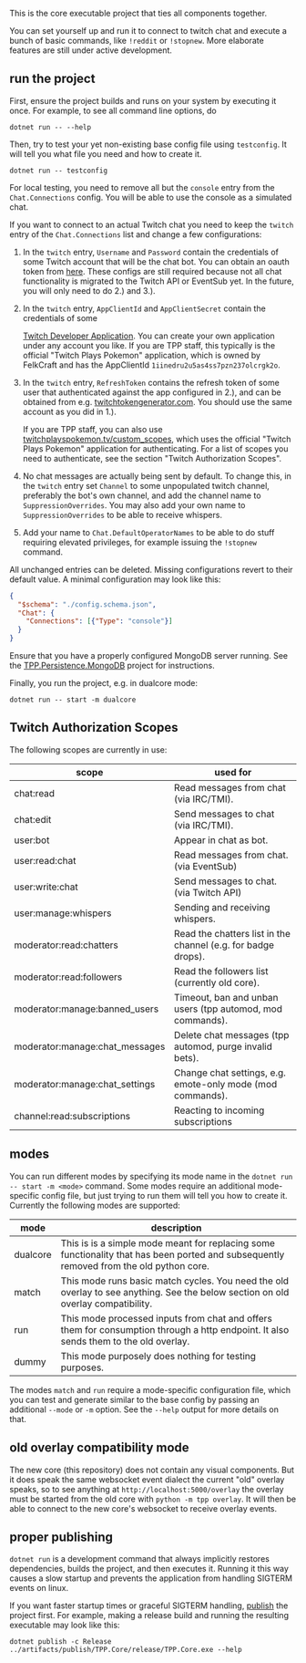 This is the core executable project that ties all components together.

You can set yourself up and run it to connect to twitch chat
and execute a bunch of basic commands, like `!reddit` or `!stopnew`.
More elaborate features are still under active development.

## run the project
First, ensure the project builds and runs on your system by executing it once.
For example, to see all command line options, do
```
dotnet run -- --help
```
Then, try to test your yet non-existing base config file using `testconfig`.
It will tell you what file you need and how to create it.
```
dotnet run -- testconfig
```
For local testing, you need to remove all but the `console` entry from the `Chat.Connections` config.
You will be able to use the console as a simulated chat.

If you want to connect to an actual Twitch chat you need to keep the `twitch` entry of the
`Chat.Connections` list and change a few configurations:

1. In the `twitch` entry, `Username` and `Password` contain the
   credentials of some Twitch account that will be the chat bot.
   You can obtain an oauth token from [here](https://twitchapps.com/tmi/).
   These configs are still required because not all chat functionality is migrated to the Twitch API or EventSub yet.
   In the future, you will only need to do 2.) and 3.).

2. In the `twitch` entry, `AppClientId` and `AppClientSecret` contain the credentials of some

   [Twitch Developer Application](https://dev.twitch.tv/console/apps).
   You can create your own application under any account you like.
   If you are TPP staff, this typically is the official "Twitch Plays Pokemon" application,
   which is owned by FelkCraft and has the AppClientId `1iinedru2u5as4ss7pzn237olcrgk2o`.

3. In the `twitch` entry, `RefreshToken` contains the refresh token of some user that authenticated
   against the app configured in 2.), and can be obtained from e.g. [twitchtokengenerator.com](https://twitchtokengenerator.com/).
   You should use the same account as you did in 1.).

   If you are TPP staff, you can also use [twitchplayspokemon.tv/custom_scopes](https://twitchplayspokemon.tv/custom_scopes),
   which uses the official "Twitch Plays Pokemon" application for authenticating.
   For a list of scopes you need to authenticate, see the section "Twitch Authorization Scopes".

4. No chat messages are actually being sent by default.
   To change this, in the `twitch` entry set `Channel` to some unpopulated twitch channel,
   preferably the bot's own channel, and add the channel name to `SuppressionOverrides`.
   You may also add your own name to `SuppressionOverrides` to be able to receive whispers.

5. Add your name to `Chat.DefaultOperatorNames` to be able to do stuff requiring elevated privileges,
   for example issuing the `!stopnew` command.

All unchanged entries can be deleted. Missing configurations revert to their default value.
A minimal configuration may look like this:
```json
{
  "$schema": "./config.schema.json",
  "Chat": {
    "Connections": [{"Type": "console"}]
  }
}
```

Ensure that you have a properly configured MongoDB server running.
See the [TPP.Persistence.MongoDB](../TPP.Persistence.MongoDB) project for instructions.

Finally, you run the project, e.g. in dualcore mode:
```
dotnet run -- start -m dualcore
```

## Twitch Authorization Scopes

The following scopes are currently in use:

| scope                          | used for                                                      |
|--------------------------------|---------------------------------------------------------------|
| chat:read                      | Read messages from chat (via IRC/TMI).                        |
| chat:edit                      | Send messages to chat (via IRC/TMI).                          |
| user:bot                       | Appear in chat as bot.                                        |
| user:read:chat                 | Read messages from chat. (via EventSub)                       |
| user:write:chat                | Send messages to chat. (via Twitch API)                       |
| user:manage:whispers           | Sending and receiving whispers.                               |
| moderator:read:chatters        | Read the chatters list in the channel (e.g. for badge drops). |
| moderator:read:followers       | Read the followers list (currently old core).                 |
| moderator:manage:banned_users  | Timeout, ban and unban users (tpp automod, mod commands).     |
| moderator:manage:chat_messages | Delete chat messages (tpp automod, purge invalid bets).       |
| moderator:manage:chat_settings | Change chat settings, e.g. emote-only mode (mod commands).    |
| channel:read:subscriptions     | Reacting to incoming subscriptions                            |

## modes

You can run different modes by specifying its mode name in the `dotnet run -- start -m <mode>` command.
Some modes require an additional mode-specific config file, but just trying to run them will tell you how to create it.
Currently the following modes are supported:

| mode     | description                                                                                                                             |
|----------|-----------------------------------------------------------------------------------------------------------------------------------------|
| dualcore | This is is a simple mode meant for replacing some functionality that has been ported and subsequently removed from the old python core. |
| match    | This mode runs basic match cycles. You need the old overlay to see anything. See the below section on old overlay compatibility.        |
| run      | This mode processed inputs from chat and offers them for consumption through a http endpoint. It also sends them to the old overlay.    |
| dummy    | This mode purposely does nothing for testing purposes.                                                                                  |

The modes `match` and `run` require a mode-specific configuration file, which you can test and generate
similar to the base config by passing an additional `--mode` or `-m` option.
See the `--help` output for more details on that.

## old overlay compatibility mode

The new core (this repository) does not contain any visual components.
But it does speak the same websocket event dialect the current "old" overlay speaks,
so to see anything at `http://localhost:5000/overlay` the overlay must be started from the old core with `python -m tpp overlay`.
It will then be able to connect to the new core's websocket to receive overlay events.

## proper publishing
`dotnet run` is a development command that always implicitly restores dependencies,
builds the project, and then executes it. Running it this way causes a slow startup
and prevents the application from handling SIGTERM events on linux.

If you want faster startup times or graceful SIGTERM handling,
[publish](https://docs.microsoft.com/en-us/dotnet/core/deploying/) the project first.
For example, making a release build and running the resulting executable may look like this:
```
dotnet publish -c Release
../artifacts/publish/TPP.Core/release/TPP.Core.exe --help
```
